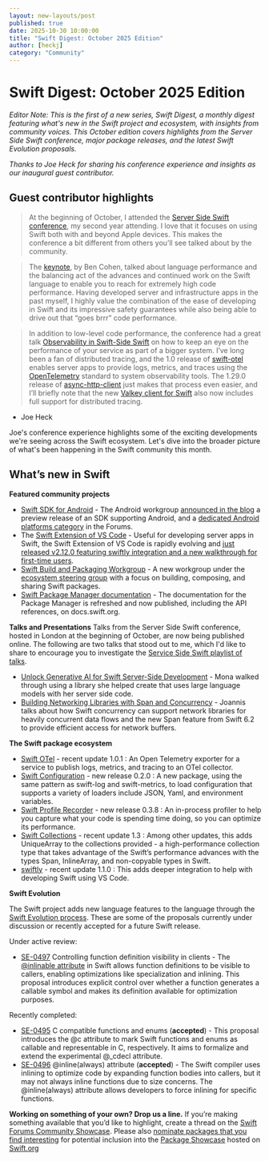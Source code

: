 ```yaml
---
layout: new-layouts/post
published: true
date: 2025-10-30 10:00:00
title: "Swift Digest: October 2025 Edition"
author: [heckj]
category: "Community"
---
```


# **Swift Digest: October 2025 Edition**

*Editor Note: This is the first of a new series, Swift Digest, a monthly digest featuring what's new in the Swift project and ecosystem, with insights from community voices. This October edition covers highlights from the Server Side Swift conference, major package releases, and the latest Swift Evolution proposals.*

*Thanks to Joe Heck for sharing his conference experience and insights as our inaugural guest contributor.*

## Guest contributor highlights

>At the beginning of October, I attended the [Server Side Swift conference](https://www.serversideswift.info/), my second year attending. I love that it focuses on using Swift both with and beyond Apple devices. This makes the conference a bit different from others you’ll see talked about by the community.

> The [keynote](https://www.youtube.com/watch?v=jz3hCRSPrdo), by Ben Cohen, talked about language performance and the balancing act of the advances and continued work on the Swift language to enable you to reach for extremely high code performance. Having developed server and infrastructure apps in the past myself, I highly value the combination of the ease of developing in Swift and its impressive safety guarantees while also being able to drive out that “goes brrr” code performance.

>In addition to low-level code performance, the conference had a great talk [Observability in Swift-Side Swift](https://www.youtube.com/watch?v=HSxIFLsoODc) on how to keep an eye on the performance of your service as part of a bigger system. I’ve long been a fan of distributed tracing, and the 1.0 release of [swift-otel](https://github.com/swift-otel/swift-otel) enables server apps to provide logs, metrics, and traces using the [OpenTelemetry](https://opentelemetry.io/) standard to system observability tools. The 1.29.0 release of [async-http-client](https://github.com/swift-server/async-http-client) just makes that process even easier, and I’ll briefly note that the new [Valkey client for Swift](https://github.com/valkey-io/valkey-swift/) also now includes full support for distributed tracing.

- Joe Heck


Joe's conference experience highlights some of the exciting developments we're seeing across the Swift ecosystem. Let's dive into the broader picture of what's been happening in the Swift community this month.


## What’s new in Swift

**Featured community projects**

* [Swift SDK for Android](https://forums.swift.org/t/announcing-the-swift-sdk-for-android/82845) - The Android workgroup [announced in the blog](https://www.swift.org/blog/nightly-swift-sdk-for-android/) a preview release of an SDK supporting Android, and a [dedicated Android platforms category](https://forums.swift.org/c/platform/android/115) in the Forums.
* The [Swift Extension of VS Code](https://docs.swift.org/vscode/documentation/userdocs/) - Useful for developing server apps in Swift, the Swift Extension of VS Code is rapidly evolving and [just released v2.12.0 featuring swiftly integration and a new walkthrough for first-time users](https://forums.swift.org/t/vs-code-swift-extension-2-12-0-release-now-available/82947).
* [Swift Build and Packaging Workgroup](https://www.swift.org/build-and-packaging-workgroup/) - A new workgroup under the [ecosystem steering group](https://www.swift.org/ecosystem-steering-group/) with a focus on building, composing, and sharing Swift packages.
* [Swift Package Manager documentation](https://docs.swift.org/swiftpm/documentation/packagemanagerdocs/) - The documentation for the Package Manager is refreshed and now published, including the API references, on docs.swift.org.


**Talks and Presentations**
Talks from the Server Side Swift conference, hosted in London at the beginning of October, are now being published online. The following are two talks that stood out to me, which I'd like to share to encourage you to investigate the [Service Side Swift playlist of talks](https://youtu.be/eqeDPIK2Msc).

* [Unlock Generative AI for Swift Server-Side Development](https://www.youtube.com/watch?v=eDkbXNleMnA) - Mona walked through using a library she helped create that uses large language models with her server side code.
* [Building Networking Libraries with Span and Concurrency](https://youtu.be/bVCY2m8ytXM) - Joannis talks about how Swift concurrency can support network libraries for heavily concurrent data flows and the new Span feature from Swift 6.2 to provide efficient access for network buffers.


**The Swift package ecosystem**

* [Swift OTel](https://github.com/swift-otel/swift-otel) - recent update 1.0.1 : An Open Telemetry exporter for a service to publish logs, metrics, and tracing to an OTel collector.
* [Swift Configuration](https://github.com/apple/swift-configuration) - new release 0.2.0 : A new package, using the same pattern as swift-log and swift-metrics, to load configuration that supports a variety of loaders include JSON, Yaml, and environment variables.
* [Swift Profile Recorder](https://github.com/apple/swift-profile-recorder) - new release 0.3.8 : An in-process profiler to help you capture what your code is spending time doing, so you can optimize its performance.
* [Swift Collections](https://github.com/apple/swift-collections/) - recent update 1.3 : Among other updates, this adds UniqueArray to the collections provided - a high-performance collection type that takes advantage of the Swift’s performance advances with the types Span, InlineArray, and non-copyable types in Swift.
* [swiftly](https://github.com/swiftlang/swiftly/releases/tag/1.1.0) - recent update 1.1.0 : This adds deeper integration to help with developing Swift using VS Code.


**Swift Evolution**

The Swift project adds new language features to the language through the [Swift Evolution process](https://github.com/swiftlang/swift-evolution/blob/main/process.md). These are some of the proposals currently under discussion or recently accepted for a future Swift release.

Under active review:

* [SE-0497](https://github.com/swiftlang/swift-evolution/blob/main/proposals/0497-definition-visibility.md) Controlling function definition visibility in clients - The [@inlinable attribute](https://github.com/swiftlang/swift-evolution/blob/main/proposals/0193-cross-module-inlining-and-specialization.md) in Swift allows function definitions to be visible to callers, enabling optimizations like specialization and inlining. This proposal introduces explicit control over whether a function generates a callable symbol and makes its definition available for optimization purposes.

Recently completed:

* [SE-0495](https://github.com/swiftlang/swift-evolution/blob/main/proposals/0495-cdecl.md) C compatible functions and enums (**accepted**) - This proposal introduces the @c attribute to mark Swift functions and enums as callable and representable in C, respectively. It aims to formalize and extend the experimental @_cdecl attribute.
* [SE-0496](https://github.com/swiftlang/swift-evolution/blob/main/proposals/0496-inline-always.md)  @inline(always) attribute (**accepted**) - The Swift compiler uses inlining to optimize code by expanding function bodies into callers, but it may not always inline functions due to size concerns. The @inline(always) attribute allows developers to force inlining for specific functions.


**Working on something of your own? Drop us a line.**
If you’re making something available that you’d like to highlight, create a thread on the [Swift Forums Community Showcase](https://forums.swift.org/c/community-showcase/66). Please also [nominate packages that you find interesting](https://forums.swift.org/t/nominations-for-the-packages-community-showcase-on-swift-org/68168) for potential inclusion into the [Package Showcase](https://www.swift.org/packages/showcase.html) hosted on [Swift.org](http://swift.org/)
